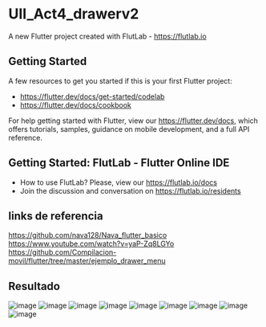 # UII_Act4_drawerv2

A new Flutter project created with FlutLab - https://flutlab.io

## Getting Started

A few resources to get you started if this is your first Flutter project:

- https://flutter.dev/docs/get-started/codelab
- https://flutter.dev/docs/cookbook

For help getting started with Flutter, view our
https://flutter.dev/docs, which offers tutorials,
samples, guidance on mobile development, and a full API reference.

## Getting Started: FlutLab - Flutter Online IDE

- How to use FlutLab? Please, view our https://flutlab.io/docs
- Join the discussion and conversation on https://flutlab.io/residents

## links de referencia

https://github.com/nava128/Nava_flutter_basico
https://www.youtube.com/watch?v=yaP-Zq8LGYo
https://github.com/Compilacion-movil/flutter/tree/master/ejemplo_drawer_menu

## Resultado
![image](https://github.com/ValdezMich128/UIIAct4_v2/assets/143743936/023ac7ab-d051-49a4-ab19-fb3745618dc1)
![image](https://github.com/ValdezMich128/UIIAct4_v2/assets/143743936/2e8dd8fe-33e1-4812-94e0-5d7c26bf46ee)
![image](https://github.com/ValdezMich128/UIIAct4_v2/assets/143743936/a54697d6-ff73-4210-8bd9-e6be6d63e755)
![image](https://github.com/ValdezMich128/UIIAct4_v2/assets/143743936/0d64ee1a-bb1d-41df-a911-2bd5523fda3e)
![image](https://github.com/ValdezMich128/UIIAct4_v2/assets/143743936/162aaf80-1d29-40bf-8a92-b0634002e6e4)
![image](https://github.com/ValdezMich128/UIIAct4_v2/assets/143743936/1a8704c0-982b-4274-82db-f10f818d47cb)
![image](https://github.com/ValdezMich128/UIIAct4_v2/assets/143743936/ee3b2fca-5cf8-455f-afd0-7a478f2391e0)
![image](https://github.com/ValdezMich128/UIIAct4_v2/assets/143743936/a62d1f6b-cfca-493b-aa76-958f94c13254)
![image](https://github.com/ValdezMich128/UIIAct4_v2/assets/143743936/3d90f1aa-f34d-4086-827f-2815ad0b13f6)









